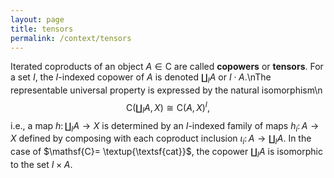 ```yaml
---
layout: page
title: tensors
permalink: /context/tensors
---
```

Iterated coproducts of an object $A \in \mathsf{C}$ are called **copowers** or **tensors**. For a set $I$, the $I$-indexed copower of $A$ is denoted $\coprod_I A$ or $I \cdot A$.\nThe representable universal property is expressed by the natural isomorphism\n$$ \mathsf{C}(\textstyle\coprod_I A,X) \cong \mathsf{C} (A,X)^I,$$ i.e., a map $h \colon \coprod_I A \to X$ is determined by an $I$-indexed family of maps $h_i \colon A \to X$ defined by composing with each coproduct inclusion $\iota_i \colon A \to \coprod_I A$. In the case of $\mathsf{C}= \textup{\textsf{cat}}$, the copower $\coprod_I A$ is isomorphic to the set $I \times A$.
